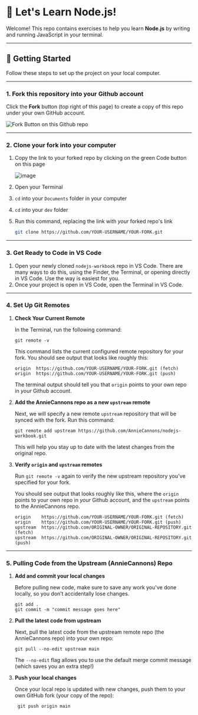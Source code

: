 # 🌟 Let's Learn Node.js!

Welcome! This repo contains exercises to help you learn **Node.js** by writing and running JavaScript in your terminal.

---

## 🚀 Getting Started

Follow these steps to set up the project on your local computer.

---

### 1. Fork this repository into your Github account

Click the **Fork** button (top right of this page) to create a copy of this repo under your own GitHub account.

![Fork Button on this Github repo](https://github.com/user-attachments/assets/91aefc0e-e416-4392-9b8b-31fffafdff0e)

---

### 2. Clone your fork into your computer

1. Copy the link to your forked repo by clicking on the green Code button on this page

    ![image](https://github.com/user-attachments/assets/01f8f297-b1e3-47b9-8947-9c806e0b6db7)


2. Open your Terminal
3. `cd` into your `Documents` folder in your computer
4. `cd` into your `dev` folder
5. Run this command, replacing the link with _your_ forked repo's link

    ```bash
    git clone https://github.com/YOUR-USERNAME/YOUR-FORK.git
    ````

---
   
### 3. Get Ready to Code in VS Code
  1. Open your newly cloned `nodejs-workbook` repo in VS Code. There are many ways to do this, using the Finder, the Terminal, or opening directly in VS Code. Use the way is easiest for you.
  2. Once your project is open in VS Code, open the Terminal in VS Code. 

---

### 4. Set Up Git Remotes 
1. **Check Your Current Remote**

    In the Terminal, run the following command: 
    ```
    git remote -v
    ```
    This command lists the current configured remote repository for your fork.
    You should see output that looks like roughly this:
    ```
    origin  https://github.com/YOUR-USERNAME/YOUR-FORK.git (fetch)
    origin  https://github.com/YOUR-USERNAME/YOUR-FORK.git (push)
    ```
    The terminal output should tell you that `origin` points to your own repo in _your_ Github account.
   
2. **Add the AnnieCannons repo as a new `upstream` remote**
   
     Next, we will specify a new remote `upstream` repository that will be synced with the fork. Run this command:

     ```
     git remote add upstream https://github.com/AnnieCannons/nodejs-workbook.git
     ```

    This will help you stay up to date with the latest changes from the original repo.

3. **Verify `origin` and `upstream` remotes**
   
    Run `git remote -v` again to verify the new upstream repository you've specified for your fork.
    
    You should see output that looks roughly like this, where the `origin` points to your own repo in _your_ Github account, and the `upstream` points to the AnnieCannons repo. 
    ```
    origin    https://github.com/YOUR-USERNAME/YOUR-FORK.git (fetch)
    origin    https://github.com/YOUR-USERNAME/YOUR-FORK.git (push)
    upstream  https://github.com/ORIGINAL-OWNER/ORIGINAL-REPOSITORY.git (fetch)
    upstream  https://github.com/ORIGINAL-OWNER/ORIGINAL-REPOSITORY.git (push)
    ```
---
### 5. Pulling Code from the Upstream (AnnieCannons) Repo

1. **Add and commit your local changes**

    Before pulling new code, make sure to save any work you've done locally, so you don’t accidentally lose changes.
    ```
    git add .
    git commit -m "commit message goes here"
    ```
    
2. **Pull the latest code from upstream**

    Next, pull the latest code from the upstream remote repo (the AnnieCannons repo) into your own repo:
    ```
    git pull --no-edit upstream main
    ```
    The `--no-edit` flag allows you to use the default merge commit message (which saves you an extra step!)
   
3. **Push your local changes**

    Once your local repo is updated with new changes, push them to your own GitHub fork (your copy of the repo):
   ```
    git push origin main
   ```

